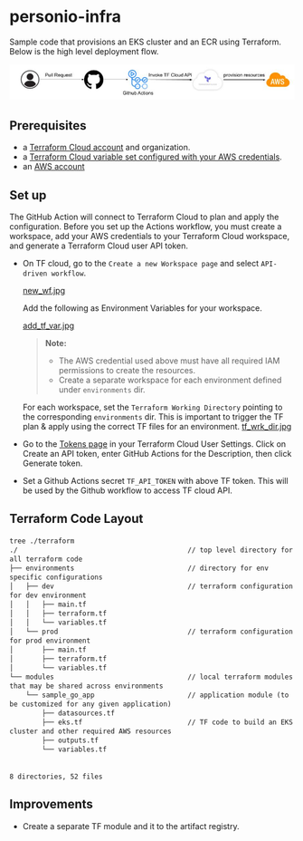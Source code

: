 # personio-infra

Sample code that provisions an EKS cluster and an ECR using Terraform. Below is the high level deployment flow.

![cicd.jpg](cicd.jpg)

## Prerequisites
- a [Terraform Cloud account](https://app.terraform.io/signup/account?utm_source=learn) and organization.
- a [Terraform Cloud variable set configured with your AWS credentials](https://developer.hashicorp.com/terraform/tutorials/cloud-get-started/cloud-create-variable-set).
- an [AWS account](https://portal.aws.amazon.com/billing/signup?nc2=h_ct&src=default&redirect_url=https%3A%2F%2Faws.amazon.com%2Fregistration-confirmation#/start)

## Set up
The GitHub Action will connect to Terraform Cloud to plan and apply the configuration. Before you set up the Actions workflow, you must create a workspace, add your AWS credentials to your Terraform Cloud workspace, and generate a Terraform Cloud user API token.

- On TF cloud, go to the `Create a new Workspace page` and select `API-driven workflow`.

  [new_wf.jpg](new_wf.jpg)

  Add the following as Environment Variables for your workspace.

  [add_tf_var.jpg](add_tf_var.jpg)
  > **Note:**
  > - The AWS credential used above must have all required IAM permissions to create the resources.
  > - Create a separate workspace for each environment defined under `environments` dir.

  For each workspace, set the `Terraform Working Directory` pointing to the corresponding `environments` dir. This is important to trigger the TF plan & apply using the correct TF files for an environment. 
  [tf_wrk_dir.jpg](tf_wrk_dir.jpg)
  
- Go to the [Tokens page](https://app.terraform.io/app/settings/tokens?utm_source=learn) in your Terraform Cloud User Settings. Click on Create an API token, enter GitHub Actions for the Description, then click Generate token.
- Set a Github Actions secret `TF_API_TOKEN` with above TF token. This will be used by the Github workflow to access TF cloud API.

## Terraform Code Layout
``` 
tree ./terraform 
./                                          // top level directory for all terraform code
├── environments                            // directory for env specific configurations
│   ├── dev                                 // terraform configuration for dev environment
│   │   ├── main.tf
│   │   ├── terraform.tf
│   │   └── variables.tf
│   └── prod                                // terraform configuration for prod environment
│       ├── main.tf
│       ├── terraform.tf
│       └── variables.tf
└── modules                                 // local terraform modules that may be shared across environments
    └── sample_go_app                       // application module (to be customized for any given application)
        ├── datasources.tf                  
        ├── eks.tf                          // TF code to build an EKS cluster and other required AWS resources
        ├── outputs.tf               
        └── variables.tf
   

8 directories, 52 files
```

## Improvements
- Create a separate TF module and it to the artifact registry.
